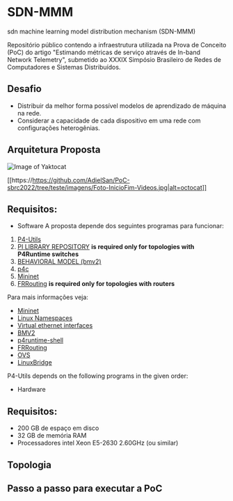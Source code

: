 # SDN-MMM
sdn machine learning model distribution mechanism (SDN-MMM)

Repositório público contendo a infraestrutura utilizada na Prova de Conceito (PoC) do artigo "Estimando métricas de serviço através de In-band Network Telemetry", submetido ao XXXIX Simpósio Brasileiro de Redes de Computadores e Sistemas Distribuídos.

## Desafio
- Distribuir da melhor forma possível modelos de aprendizado de máquina na rede.
- Considerar a capacidade de cada dispositivo em uma rede com configurações heterogênias.

## Arquitetura Proposta

![Image of Yaktocat](/imagens/Foto-InicioDim-Videos.jpg)

[[https://https://github.com/AdielSan/PoC-sbrc2022/tree/teste/imagens/Foto-InicioFim-Videos.jpg|alt=octocat]]


## Requisitos:

* Software
A proposta depende dos seguintes programas para funcionar:

1. [P4-Utils](https://github.com/nsg-ethz/p4-utils)
2. [PI LIBRARY REPOSITORY](https://github.com/p4lang/PI) **is required only for topologies with
   P4Runtime switches**
3. [BEHAVIORAL MODEL (bmv2)](https://github.com/p4lang/behavioral-model)
4. [p4c](https://github.com/p4lang/p4c)
5. [Mininet](https://github.com/mininet/mininet)
6. [FRRouting](https://github.com/FRRouting/FRR) **is required
   only for topologies with routers**


Para mais informações veja:

  - [Mininet](http://mininet.org/)
  - [Linux Namespaces](https://blogs.igalia.com/dpino/2016/04/10/network-namespaces/)
  - [Virtual ethernet interfaces](http://man7.org/linux/man-pages/man4/veth.4.html)
  - [BMV2](https://github.com/p4lang/behavioral-model)
  - [p4runtime-shell](https://github.com/p4lang/p4runtime-shell)
  - [FRRouting](https://frrouting.org/)
  - [OVS](https://www.openvswitch.org/)
  - [LinuxBridge](https://cloudbuilder.in/blogs/2013/12/02/linux-bridge-virtual-networking/)


P4-Utils depends on the following programs in the given order:
* Hardware





## Requisitos:

- 200 GB de espaço em disco
- 32 GB de memória RAM
- Processadores intel Xeon E5-2630 2.60GHz (ou similar)


## Topologia


## Passo a passo para executar a PoC
